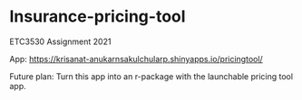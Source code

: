 # Insurance-pricing-tool
ETC3530 Assignment 2021

App: https://krisanat-anukarnsakulchularp.shinyapps.io/pricingtool/

Future plan: Turn this app into an r-package with the launchable pricing tool app.
